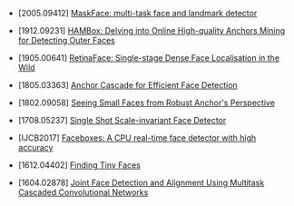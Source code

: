 - [2005.09412] [MaskFace: multi-task face and landmark detector](https://arxiv.org/abs/2005.09412)

- [1912.09231] [HAMBox: Delving into Online High-quality Anchors Mining for Detecting Outer Faces](https://arxiv.org/abs/1912.09231)

- [1905.00641] [RetinaFace: Single-stage Dense Face Localisation in the Wild](https://arxiv.org/abs/1905.00641)

- [1805.03363] [Anchor Cascade for Efficient Face Detection](https://arxiv.org/abs/1805.03363)

- [1802.09058] [Seeing Small Faces from Robust Anchor's Perspective](https://arxiv.org/abs/1802.09058)

- [1708.05237] [Single Shot Scale-invariant Face Detector](https://arxiv.org/abs/1708.05237)

- [IJCB2017] [Faceboxes: A CPU real-time face detector with high accuracy](https://arxiv.org/abs/1708.05234)

- [1612.04402] [Finding Tiny Faces](https://arxiv.org/abs/1612.04402)

- [1604.02878] [Joint Face Detection and Alignment Using Multitask Cascaded Convolutional Networks](https://arxiv.org/abs/1604.02878)
